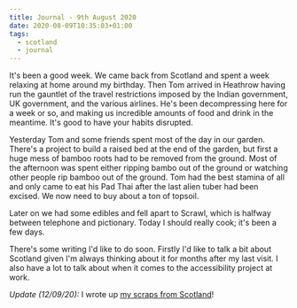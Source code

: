 ```yaml
---
title: Journal - 9th August 2020
date: 2020-08-09T10:35:03+01:00
tags:
  - scotland
  - journal
---
```


It's been a good week. We came back from Scotland and spent a week relaxing at home around my birthday. Then Tom arrived in Heathrow having run the gauntlet of the travel restrictions imposed by the Indian government, UK government, and the various airlines. He's been decompressing here for a week or so, and making us incredible amounts of food and drink in the meantime. It's good to have your habits disrupted.

Yesterday Tom and some friends spent most of the day in our garden. There's a project to build a raised bed at the end of the garden, but first a huge mess of bamboo roots had to be removed from the ground. Most of the afternoon was spent either ripping bambo out of the ground or watching other people rip bamboo out of the ground. Tom had the best stamina of all and only came to eat his Pad Thai after the last alien tuber had been excised. We now need to buy about a ton of topsoil.

Later on we had some edibles and fell apart to Scrawl, which is halfway between telephone and pictionary. Today I should really cook; it's been a few days.

There's some writing I'd like to do soon. Firstly I'd like to talk a bit about Scotland given I'm always thinking about it for months after my last visit. I also have a lot to talk about when it comes to the accessibility project at work.

*Update (12/09/20):* I wrote up [my scraps from Scotland](/post/2020-08-12-mull-scraps/)!
